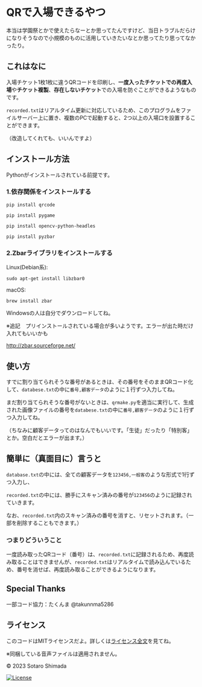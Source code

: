 
# QRで入場できるやつ

本当は学園祭とかで使えたらなーとか思ってたんですけど、当日トラブルだらけになりそうなので小規模のものに活用していきたいなとか思ってたり思ってなかったり。

## これはなに

入場チケット1枚1枚に違うQRコードを印刷し、**一度入ったチケットでの再度入場**や**チケット複製**、**存在しないチケット**での入場を防ぐことができるようなものです。

`recorded.txt`はリアルタイム更新に対応しているため、このプログラムをファイルサーバー上に置き、複数のPCで起動すると、2つ以上の入場口を設置することができます。

（改造してくれても、いいんですよ）

## インストール方法

Pythonがインストールされている前提です。

### 1.依存関係をインストールする

```
pip install qrcode
```

```
pip install pygame
```

```
pip install opencv-python-headles
```

```
pip install pyzbar
```

### 2.Zbarライブラリをインストールする

Linux(Debian系):
```
sudo apt-get install libzbar0
```
macOS:
```
brew install zbar
```
Windowsの人は自分でダウンロードしてね。

※追記　プリインストールされている場合が多いようです。エラーが出た時だけ入れてもいいかも

http://zbar.sourceforge.net/


## 使い方

すでに割り当てられそうな番号があるときは、その番号をそのままQRコード化して、`databese.txt`の中に`番号,顧客データ`のように１行ずつ入力してね。

まだ割り当てられそうな番号がないときは、`qrmake.py`を適当に実行して、生成された画像ファイルの番号を`databese.txt`の中に`番号,顧客データ`のように１行ずつ入力してね。

（ちなみに顧客データってのはなんでもいいです。「生徒」だったり「特別客」とか。空白だとエラーが出ます。）


## 簡単に（真面目に）言うと

`database.txt`の中には、全ての顧客データを`123456,一般客`のような形式で1行ずつ入力し、

`recorded.txt`の中には、勝手にスキャン済みの番号が`123456`のように記録されていきます。

なお、`recorded.txt`内のスキャン済みの番号を消すと、リセットされます。（一部を削除することもできます。）

### つまりどういうこと

一度読み取ったQRコード（番号）は、`recorded.txt`に記録されるため、再度読み取ることはできませんが、`recorded.txt`はリアルタイムで読み込んでいるため、番号を消せば、再度読み取ることができるようになります。


## Special Thanks

一部コード協力：たくんま @takunnma5286


## ライセンス

このコードはMITライセンスだよ。詳しくは[ライセンス全文](LICENSE)を見てね。

※同梱している音声ファイルは適用されません。

© 2023 Sotaro Shimada

[![License](https://img.shields.io/badge/License-MIT-blue.svg)](https://opensource.org/licenses/MIT)
